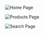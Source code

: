 ![Home Page](https://github.com/RiceWa/BlazorShop/blob/wwwwroot/images/home-page.png?raw=true)

![Products Page](https://github.com/RiceWa/BlazorShop/blob/wwwwroot/images/Products-page.png?raw=true)

![Search Page](https://github.com/RiceWa/BlazorShop/blob/wwwwroot/images/Search-page.png?raw=true)
